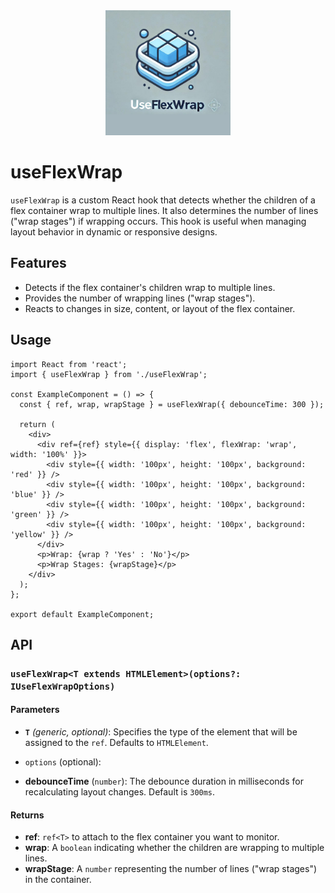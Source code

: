 <div align='center'>
  <a>
    <img width='200' src="logo.png" alt='logo'>
  </a>
</div>

# useFlexWrap

`useFlexWrap` is a custom React hook that detects whether the children of a flex container wrap to multiple lines. It
also determines the number of lines ("wrap stages") if wrapping occurs. This hook is useful when managing layout
behavior in dynamic or responsive designs.

## Features

- Detects if the flex container's children wrap to multiple lines.
- Provides the number of wrapping lines ("wrap stages").
- Reacts to changes in size, content, or layout of the flex container.

## Usage

```tsx
import React from 'react';
import { useFlexWrap } from './useFlexWrap';

const ExampleComponent = () => {
  const { ref, wrap, wrapStage } = useFlexWrap({ debounceTime: 300 });

  return (
    <div>
      <div ref={ref} style={{ display: 'flex', flexWrap: 'wrap', width: '100%' }}>
        <div style={{ width: '100px', height: '100px', background: 'red' }} />
        <div style={{ width: '100px', height: '100px', background: 'blue' }} />
        <div style={{ width: '100px', height: '100px', background: 'green' }} />
        <div style={{ width: '100px', height: '100px', background: 'yellow' }} />
      </div>
      <p>Wrap: {wrap ? 'Yes' : 'No'}</p>
      <p>Wrap Stages: {wrapStage}</p>
    </div>
  );
};

export default ExampleComponent;
```

## API

### `useFlexWrap<T extends HTMLElement>(options?: IUseFlexWrapOptions)`

#### Parameters
- **`T`** *(generic, optional)*:
  Specifies the type of the element that will be assigned to the `ref`. Defaults to `HTMLElement`.
- `options` (optional):

- **debounceTime** (`number`): The debounce duration in milliseconds for recalculating layout changes. Default is
  `300ms`.

#### Returns

- **ref**: `ref<T>` to attach to the flex container you want to monitor.
- **wrap**: A `boolean` indicating whether the children are wrapping to multiple lines.
- **wrapStage**: A `number` representing the number of lines ("wrap stages") in the container.
